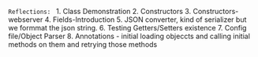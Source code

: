 `Reflections: `
    1. Class Demonstration
    2. Constructors
    3. Constructors-webserver
    4. Fields-Introduction
    5. JSON converter, kind of serializer but we formmat the json string.
    6. Testing Getters/Setters existence
    7. Config file/Object Parser
    8. Annotations - initial loading objeccts and calling initial methods on them and retrying those methods
